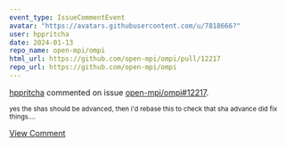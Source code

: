 ```yaml
---
event_type: IssueCommentEvent
avatar: "https://avatars.githubusercontent.com/u/7818666?"
user: hppritcha
date: 2024-01-13
repo_name: open-mpi/ompi
html_url: https://github.com/open-mpi/ompi/pull/12217
repo_url: https://github.com/open-mpi/ompi
---
```


<a href='https://github.com/hppritcha' target='_blank'>hppritcha</a> commented on issue <a href='https://github.com/open-mpi/ompi/pull/12217' target='_blank'>open-mpi/ompi#12217</a>.

<small>yes the shas should be advanced, then i'd rebase this to check that sha advance did fix things....</small>

<a href='https://github.com/open-mpi/ompi/pull/12217' target='_blank'>View Comment</a>